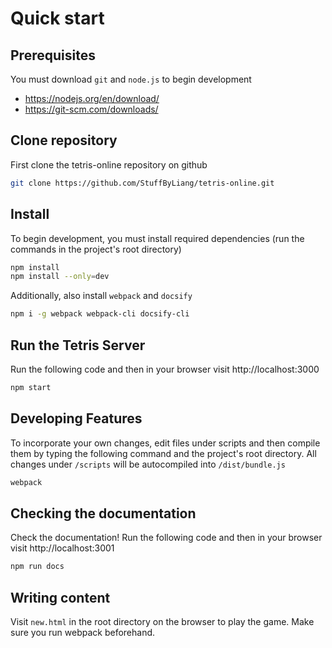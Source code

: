 # Quick start

## Prerequisites

You must download `git` and `node.js` to begin development
* https://nodejs.org/en/download/
* https://git-scm.com/downloads/

## Clone repository

First clone the tetris-online repository on github

```bash
git clone https://github.com/StuffByLiang/tetris-online.git
```

## Install

To begin development, you must install required dependencies (run the commands in the project's root directory)

```bash
npm install
npm install --only=dev
```

Additionally, also install `webpack` and `docsify`

```bash
npm i -g webpack webpack-cli docsify-cli
```

## Run the Tetris Server

Run the following code and then in your browser visit http://localhost:3000

```bash
npm start
```

## Developing Features

To incorporate your own changes, edit files under scripts and then compile them by typing the following command and the project's root directory. All changes under `/scripts` will be autocompiled into `/dist/bundle.js`

```bash
webpack
```

## Checking the documentation

Check the documentation! Run the following code and then in your browser visit http://localhost:3001

```bash
npm run docs
```

## Writing content

Visit `new.html` in the root directory on the browser to play the game. Make sure you run webpack beforehand.
